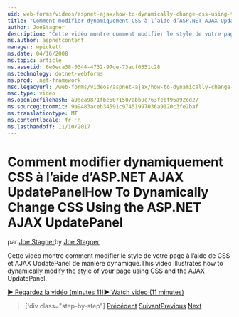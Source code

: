 ```yaml
---
uid: web-forms/videos/aspnet-ajax/how-to-dynamically-change-css-using-the-aspnet-ajax-updatepanel
title: "Comment modifier dynamiquement CSS à l’aide d’ASP.NET AJAX UpdatePanel | Documents Microsoft"
author: JoeStagner
description: "Cette vidéo montre comment modifier le style de votre page à l’aide de CSS et AJAX UpdatePanel de manière dynamique."
ms.author: aspnetcontent
manager: wpickett
ms.date: 04/16/2008
ms.topic: article
ms.assetid: 6e0eca38-0344-4732-97de-73acf0551c28
ms.technology: dotnet-webforms
ms.prod: .net-framework
msc.legacyurl: /web-forms/videos/aspnet-ajax/how-to-dynamically-change-css-using-the-aspnet-ajax-updatepanel
msc.type: video
ms.openlocfilehash: a9dea9871fbe5071507abb9c763febf96a92cd27
ms.sourcegitcommit: 9a9483aceb34591c97451997036a9120c3fe2baf
ms.translationtype: MT
ms.contentlocale: fr-FR
ms.lasthandoff: 11/10/2017
---
```

<a name="how-to-dynamically-change-css-using-the-aspnet-ajax-updatepanel"></a><span data-ttu-id="725f7-103">Comment modifier dynamiquement CSS à l’aide d’ASP.NET AJAX UpdatePanel</span><span class="sxs-lookup"><span data-stu-id="725f7-103">How To Dynamically Change CSS Using the ASP.NET AJAX UpdatePanel</span></span>
====================
<span data-ttu-id="725f7-104">par [Joe Stagner](https://github.com/JoeStagner)</span><span class="sxs-lookup"><span data-stu-id="725f7-104">by [Joe Stagner](https://github.com/JoeStagner)</span></span>

<span data-ttu-id="725f7-105">Cette vidéo montre comment modifier le style de votre page à l’aide de CSS et AJAX UpdatePanel de manière dynamique.</span><span class="sxs-lookup"><span data-stu-id="725f7-105">This video illustrates how to dynamically modify the style of your page using CSS and the AJAX UpdatePanel.</span></span>

[<span data-ttu-id="725f7-106">&#9654; Regardez la vidéo (minutes 11)</span><span class="sxs-lookup"><span data-stu-id="725f7-106">&#9654; Watch video (11 minutes)</span></span>](https://channel9.msdn.com/Blogs/ASP-NET-Site-Videos/how-to-dynamically-change-css-using-the-aspnet-ajax-updatepanel)

>[!div class="step-by-step"]
<span data-ttu-id="725f7-107">[Précédent](basic-aspnet-authentication-in-an-ajax-enabled-application.md)
[Suivant](how-to-dynamically-add-controls-to-a-web-page.md)</span><span class="sxs-lookup"><span data-stu-id="725f7-107">[Previous](basic-aspnet-authentication-in-an-ajax-enabled-application.md)
[Next](how-to-dynamically-add-controls-to-a-web-page.md)</span></span>
